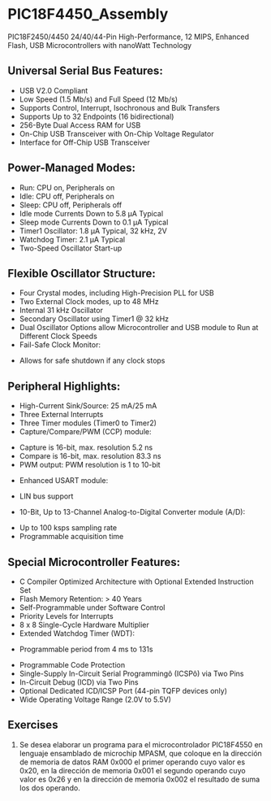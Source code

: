 # PIC18F4450_Assembly
PIC18F2450/4450
24/40/44-Pin High-Performance,
12 MIPS, Enhanced Flash,
USB Microcontrollers
with nanoWatt Technology

## Universal Serial Bus Features:
* USB V2.0 Compliant
* Low Speed (1.5 Mb/s) and Full Speed (12 Mb/s)
* Supports Control, Interrupt, Isochronous and Bulk Transfers
* Supports Up to 32 Endpoints (16 bidirectional)
* 256-Byte Dual Access RAM for USB
* On-Chip USB Transceiver with On-Chip Voltage Regulator
* Interface for Off-Chip USB Transceiver
## Power-Managed Modes:
* Run: CPU on, Peripherals on
* Idle: CPU off, Peripherals on
* Sleep: CPU off, Peripherals off
* Idle mode Currents Down to 5.8 μA Typical
* Sleep mode Currents Down to 0.1 μA Typical
* Timer1 Oscillator: 1.8 μA Typical, 32 kHz, 2V
* Watchdog Timer: 2.1 μA Typical
* Two-Speed Oscillator Start-up
## Flexible Oscillator Structure:
* Four Crystal modes, including High-Precision PLL for USB
* Two External Clock modes, up to 48 MHz
* Internal 31 kHz Oscillator
* Secondary Oscillator using Timer1 @ 32 kHz
* Dual Oscillator Options allow Microcontroller and USB module to Run at Different Clock Speeds
* Fail-Safe Clock Monitor:
- Allows for safe shutdown if any clock stops
## Peripheral Highlights:
* High-Current Sink/Source: 25 mA/25 mA
* Three External Interrupts
* Three Timer modules (Timer0 to Timer2)
* Capture/Compare/PWM (CCP) module:
- Capture is 16-bit, max. resolution 5.2 ns
- Compare is 16-bit, max. resolution 83.3 ns
- PWM output: PWM resolution is 1 to 10-bit
* Enhanced USART module:
- LIN bus support
* 10-Bit, Up to 13-Channel Analog-to-Digital Converter
module (A/D):
- Up to 100 ksps sampling rate
- Programmable acquisition time
## Special Microcontroller Features:
* C Compiler Optimized Architecture with Optional
Extended Instruction Set
* Flash Memory Retention: > 40 Years
* Self-Programmable under Software Control
* Priority Levels for Interrupts
* 8 x 8 Single-Cycle Hardware Multiplier
* Extended Watchdog Timer (WDT):
- Programmable period from 4 ms to 131s
* Programmable Code Protection
* Single-Supply In-Circuit Serial Programmingô
(ICSPô) via Two Pins
* In-Circuit Debug (ICD) via Two Pins
* Optional Dedicated ICD/ICSP Port
(44-pin TQFP devices only)
* Wide Operating Voltage Range (2.0V to 5.5V)
## Exercises
1. Se desea elaborar un programa para el microcontrolador PIC18F4550 en lenguaje ensamblado
de microchip MPASM, que coloque en la dirección de memoria de datos RAM 0x000 el primer operando
cuyo valor es 0x20, en la dirección de memoria 0x001 el segundo operando cuyo valor es 0x26 y en la
dirección de memoria 0x002 el resultado de suma los dos operando.